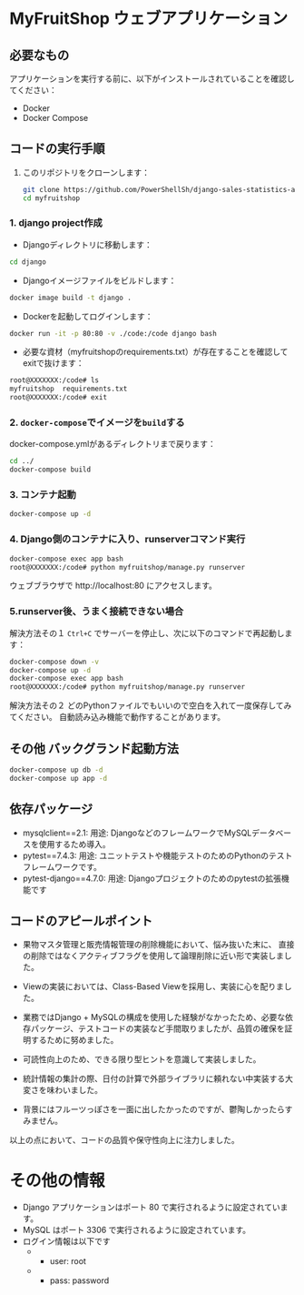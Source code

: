 # MyFruitShop ウェブアプリケーション

## 必要なもの

アプリケーションを実行する前に、以下がインストールされていることを確認してください：

- Docker
- Docker Compose

## コードの実行手順

1. このリポジトリをクローンします：

   ```bash
   git clone https://github.com/PowerShellSh/django-sales-statistics-app.git
   cd myfruitshop

### 1. django project作成
- Djangoディレクトリに移動します：

```sh
cd django
```

- Djangoイメージファイルをビルドします：
```sh
docker image build -t django .
```

- Dockerを起動してログインします：
```sh
docker run -it -p 80:80 -v ./code:/code django bash
```

- 必要な資材（myfruitshopのrequirements.txt）が存在することを確認してexitで抜けます：
```sh
root@XXXXXXX:/code# ls
myfruitshop  requirements.txt
root@XXXXXXX:/code# exit
```
### 2. `docker-compose`でイメージを`build`する
docker-compose.ymlがあるディレクトリまで戻ります：
```sh
cd ../
docker-compose build
```

### 3. コンテナ起動

```sh
docker-compose up -d
```

### 4. Django側のコンテナに入り、runserverコマンド実行
```sh
docker-compose exec app bash
root@XXXXXXX:/code# python myfruitshop/manage.py runserver
```

ウェブブラウザで http://localhost:80 にアクセスします。
### 5.runserver後、うまく接続できない場合

解決方法その１
`Ctrl+C` でサーバーを停止し、次に以下のコマンドで再起動します：

```sh
docker-compose down -v
docker-compose up -d
docker-compose exec app bash
root@XXXXXXX:/code# python myfruitshop/manage.py runserver
```

解決方法その２
どのPythonファイルでもいいので空白を入れて一度保存してみてください。
自動読み込み機能で動作することがあります。

## その他 バックグランド起動方法

```sh
docker-compose up db -d
docker-compose up app -d
```

## 依存パッケージ
- mysqlclient==2.1:
用途: DjangoなどのフレームワークでMySQLデータベースを使用するため導入。
- pytest==7.4.3:
用途: ユニットテストや機能テストのためのPythonのテストフレームワークです。
- pytest-django==4.7.0:
用途: Djangoプロジェクトのためのpytestの拡張機能です


## コードのアピールポイント
- 果物マスタ管理と販売情報管理の削除機能において、悩み抜いた末に、
直接の削除ではなくアクティブフラグを使用して論理削除に近い形で実装しました。

- Viewの実装においては、Class-Based Viewを採用し、実装に心を配りました。

- 業務ではDjango + MySQLの構成を使用した経験がなかったため、必要な依存パッケージ、テストコードの実装など手間取りましたが、品質の確保を証明するために努めました。

- 可読性向上のため、できる限り型ヒントを意識して実装しました。

- 統計情報の集計の際、日付の計算で外部ライブラリに頼れない中実装する大変さを味わいました。

- 背景にはフルーツっぽさを一面に出したかったのですが、鬱陶しかったらすみません。

以上の点において、コードの品質や保守性向上に注力しました。
# その他の情報
- Django アプリケーションはポート 80 で実行されるように設定されています。
- MySQL はポート 3306 で実行されるように設定されています。
- ログイン情報は以下です
  - - user: root
  - - pass: password
